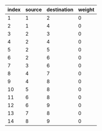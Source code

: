 |index|source|destination|weight|
|:----|:----|:----|:----|
|1|1|2|0|
|2|1|4|0|
|3|2|3|0|
|4|2|4|0|
|5|2|5|0|
|6|2|6|0|
|7|3|6|0|
|8|4|7|0|
|9|4|8|0|
|10|5|8|0|
|11|6|8|0|
|12|6|9|0|
|13|7|8|0|
|14|8|9|0|